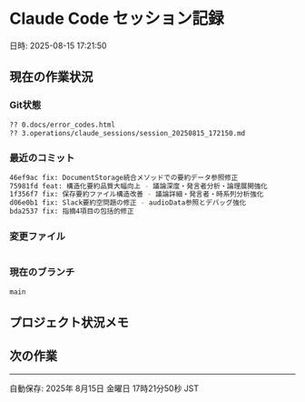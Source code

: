 # Claude Code セッション記録
日時: 2025-08-15 17:21:50

## 現在の作業状況

### Git状態
```bash
?? 0.docs/error_codes.html
?? 3.operations/claude_sessions/session_20250815_172150.md
```

### 最近のコミット
```bash
46ef9ac fix: DocumentStorage統合メソッドでの要約データ参照修正
75981fd feat: 構造化要約品質大幅向上 - 議論深度・発言者分析・論理展開強化
1f356f7 fix: 保存要約ファイル構造改善 - 議論詳細・発言者・時系列分析強化
d06e0b1 fix: Slack要約空問題の修正 - audioData参照とデバッグ強化
bda2537 fix: 指摘4項目の包括的修正
```

### 変更ファイル
```bash

```

### 現在のブランチ
```bash
main
```

## プロジェクト状況メモ
<!-- ここに現在の作業内容を記載 -->

## 次の作業
<!-- 次に行うべき作業を記載 -->

---
自動保存: 2025年 8月15日 金曜日 17時21分50秒 JST
